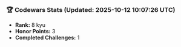 ### 🏆 Codewars Stats (Updated: 2025-10-12 10:07:26 UTC)

- **Rank:** 8 kyu
- **Honor Points:** 3
- **Completed Challenges:** 1
